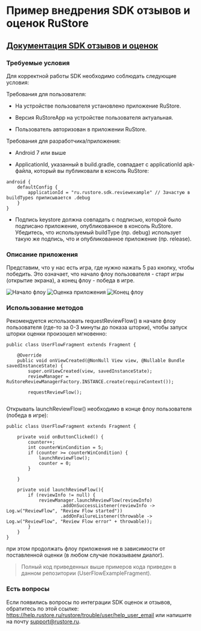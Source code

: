 # Пример внедрения SDK отзывов и оценок RuStore
## [Документация SDK отзывов и оценок](https://help.rustore.ru/rustore/for_developers/developer-documentation/SDK-reviews-ratings)

### Требуемые условия

Для корректной работы SDK необходимо соблюдать следующие условия:

Требования для пользователя:
- На устройстве пользователя установлено приложение RuStore.

- Версия RuStoreApp на устройстве пользователя актуальная.

- Пользователь  авторизован в приложении RuStore.

Требования для разработчика/приложения:

- Android 7 или выше

- ApplicationId, указанный в build.gradle, совпадает с applicationId apk-файла, который вы публиковали в консоль RuStore:
```
android {
    defaultConfig {
        applicationId = "ru.rustore.sdk.reviewexample" // Зачастую в buildTypes приписывается .debug
    }
}
```

- Подпись keystore должна совпадать с подписью, которой было подписано приложение, опубликованное в консоль RuStore. Убедитесь, что используемый buildType (пр. debug) использует такую же подпись, что и опубликованное приложение (пр. release).

### Описание приложения

Представим, что у нас есть игра, где нужно нажать 5 раз кнопку, чтобы победить.
Это означает, что начало флоу пользователя - старт игры (открытие экрана), а конец флоу - победа в игре.

![Начало флоу](https://i.imgur.com/mUmqqHl.jpg) ![Оценка приложения](https://i.imgur.com/qBteJTG.jpg) ![Конец флоу](https://i.imgur.com/FnDmNYP.jpg)

### Использование методов

Рекомендуется использовать requestReviewFlow() в начале флоу пользователя (где-то за 0-3 минуты до показа шторки), чтобы запуск шторки оценки произошел мгновенно:
```
public class UserFlowFragment extends Fragment {

    @Override
    public void onViewCreated(@NonNull View view, @Nullable Bundle savedInstanceState) {
        super.onViewCreated(view, savedInstanceState);
        reviewManager = RuStoreReviewManagerFactory.INSTANCE.create(requireContext());
        
        requestReviewFlow();
        
```

Открывать launchReviewFlow() необходимо в конце флоу пользователя (победа в игре):
```
public class UserFlowFragment extends Fragment {
    
    private void onButtonClicked() {
        counter++;
        int counterWinCondition = 5;
        if (counter >= counterWinCondition) {
            launchReviewFlow();
            counter = 0;
        }

    }

    private void launchReviewFlow(){
        if (reviewInfo != null) {
            reviewManager.launchReviewFlow(reviewInfo)
                    .addOnSuccessListener(reviewInfo -> Log.w("ReviewFlow", "Review Flow started"))
                    .addOnFailureListener(throwable -> Log.w("ReviewFlow", "Review Flow error" + throwable));
        }
    }
}

```
при этом продолжать флоу приложения не в зависимости от поставленной оценки (в любом случае показываем диалог).

> Полный код приведенных выше примеров кода приведен в данном репозитории (UserFlowExampleFragment).

### Есть вопросы
Если появились вопросы по интеграции SDK оценок и отзывов, обратитесь по этой ссылке:
https://help.rustore.ru/rustore/trouble/user/help_user_email
или напишите на почту support@rustore.ru.

